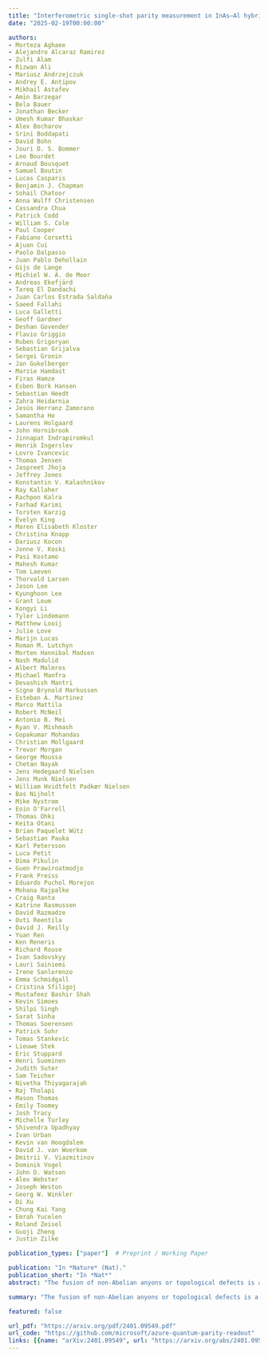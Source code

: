 ```yaml
---
title: "Interferometric single-shot parity measurement in InAs–Al hybrid devices"
date: "2025-02-19T00:00:00"

authors:
- Morteza Aghaee
- Alejandro Alcaraz Ramirez
- Zulfi Alam
- Rizwan Ali
- Mariusz Andrzejczuk
- Andrey E. Antipov
- Mikhail Astafev
- Amin Barzegar
- Bela Bauer
- Jonathan Becker
- Umesh Kumar Bhaskar
- Alex Bocharov
- Srini Boddapati
- David Bohn
- Jouri D. S. Bommer
- Leo Bourdet
- Arnaud Bousquet
- Samuel Boutin
- Lucas Casparis
- Benjamin J. Chapman
- Sohail Chatoor
- Anna Wulff Christensen
- Cassandra Chua
- Patrick Codd
- William S. Cole
- Paul Cooper
- Fabiano Corsetti
- Ajuan Cui
- Paolo Dalpasso
- Juan Pablo Dehollain
- Gijs de Lange
- Michiel W. A. de Moor
- Andreas Ekefjärd
- Tareq El Dandachi
- Juan Carlos Estrada Saldaña
- Saeed Fallahi
- Luca Galletti
- Geoff Gardner
- Deshan Govender
- Flavio Griggio
- Ruben Grigoryan
- Sebastian Grijalva
- Sergei Gronin
- Jan Gukelberger
- Marzie Hamdast
- Firas Hamze
- Esben Bork Hansen
- Sebastian Heedt
- Zahra Heidarnia
- Jesús Herranz Zamorano
- Samantha Ho
- Laurens Holgaard
- John Hornibrook
- Jinnapat Indrapiromkul
- Henrik Ingerslev
- Lovro Ivancevic
- Thomas Jensen
- Jaspreet Jhoja
- Jeffrey Jones
- Konstantin V. Kalashnikov
- Ray Kallaher
- Rachpon Kalra
- Farhad Karimi
- Torsten Karzig
- Evelyn King
- Maren Elisabeth Kloster
- Christina Knapp
- Dariusz Kocon
- Jonne V. Koski
- Pasi Kostamo
- Mahesh Kumar
- Tom Laeven
- Thorvald Larsen
- Jason Lee
- Kyunghoon Lee
- Grant Leum
- Kongyi Li
- Tyler Lindemann
- Matthew Looij
- Julie Love
- Marijn Lucas
- Roman M. Lutchyn
- Morten Hannibal Madsen
- Nash Madulid
- Albert Malmros
- Michael Manfra
- Devashish Mantri
- Signe Brynold Markussen
- Esteban A. Martinez
- Marco Mattila
- Robert McNeil
- Antonio B. Mei
- Ryan V. Mishmash
- Gopakumar Mohandas
- Christian Mollgaard
- Trevor Morgan
- George Moussa
- Chetan Nayak
- Jens Hedegaard Nielsen
- Jens Munk Nielsen
- William Hvidtfelt Padkær Nielsen
- Bas Nijholt
- Mike Nystrom
- Eoin O'Farrell
- Thomas Ohki
- Keita Otani
- Brian Paquelet Wütz
- Sebastian Pauka
- Karl Petersson
- Luca Petit
- Dima Pikulin
- Guen Prawiroatmodjo
- Frank Preiss
- Eduardo Puchol Morejon
- Mohana Rajpalke
- Craig Ranta
- Katrine Rasmussen
- David Razmadze
- Outi Reentila
- David J. Reilly
- Yuan Ren
- Ken Reneris
- Richard Rouse
- Ivan Sadovskyy
- Lauri Sainiemi
- Irene Sanlorenzo
- Emma Schmidgall
- Cristina Sfiligoj
- Mustafeez Bashir Shah
- Kevin Simoes
- Shilpi Singh
- Sarat Sinha
- Thomas Soerensen
- Patrick Sohr
- Tomas Stankevic
- Lieuwe Stek
- Eric Stuppard
- Henri Suominen
- Judith Suter
- Sam Teicher
- Nivetha Thiyagarajah
- Raj Tholapi
- Mason Thomas
- Emily Toomey
- Josh Tracy
- Michelle Turley
- Shivendra Upadhyay
- Ivan Urban
- Kevin van Hoogdalem
- David J. van Woerkom
- Dmitrii V. Viazmitinov
- Dominik Vogel
- John D. Watson
- Alex Webster
- Joseph Weston
- Georg W. Winkler
- Di Xu
- Chung Kai Yang
- Emrah Yucelen
- Roland Zeisel
- Guoji Zheng
- Justin Zilke

publication_types: ["paper"]  # Preprint / Working Paper

publication: "In *Nature* (Nat)."
publication_short: "In *Nat*"
abstract: "The fusion of non-Abelian anyons or topological defects is a fundamental operation in measurement-only topological quantum computation. In topological superconductors, this operation amounts to a determination of the shared fermion parity of Majorana zero modes. As a step towards this, we implement a single-shot interferometric measurement of fermion parity in an indium arsenide-aluminum heterostructure with a gate-defined nanowire. The interferometer is formed by tunnel-coupling the proximitized nanowire to quantum dots. The nanowire causes a state-dependent shift of these quantum dots' quantum capacitance of up to 1 fF. Our quantum capacitance measurements show flux h/2e-periodic bimodality with a signal-to-noise ratio of 1 in 3.7 μs at optimal flux values. From the time traces of the quantum capacitance measurements, we extract a dwell time in the two associated states that is longer than 1 ms at in-plane magnetic fields of approximately 2 T. These results are consistent with a measurement of the fermion parity encoded in a pair of Majorana zero modes that are separated by approximately 3 μm and subjected to a low rate of poisoning by non-equilibrium quasiparticles. The large capacitance shift and long poisoning time enable a minimum measurement error probability of 1%."

summary: "The fusion of non-Abelian anyons or topological defects is a fundamental operation in measurement-only topological quantum computation."

featured: false

url_pdf: "https://arxiv.org/pdf/2401.09549.pdf"
url_code: "https://github.com/microsoft/azure-quantum-parity-readout"
links: [{name: "arXiv:2401.09549", url: "https://arxiv.org/abs/2401.09549"}, {name: "GitHub", url: "https://github.com/microsoft/azure-quantum-parity-readout"}, {name: "10.1038/s41586-024-08445-2", url: "https://www.nature.com/articles/s41586-024-08445-2"}]
---
```

